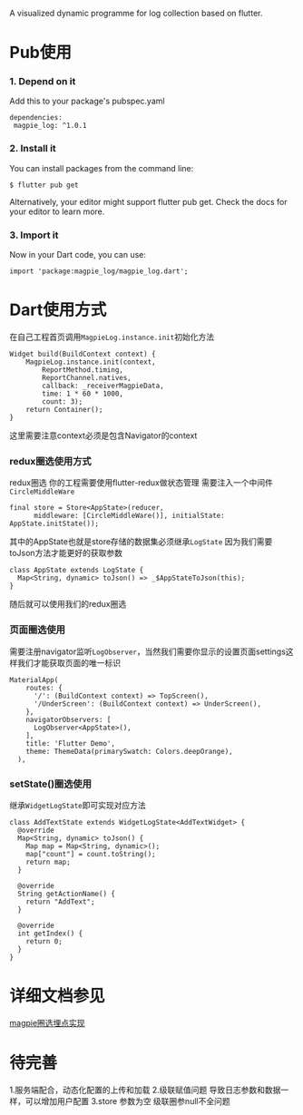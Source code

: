 A visualized dynamic programme for log collection based on flutter.

# Pub使用
### 1. Depend on it
Add this to your package's pubspec.yaml 
```  
dependencies:
 magpie_log: ^1.0.1
```

### 2. Install it
You can install packages from the command line:

```
$ flutter pub get
```

Alternatively, your editor might support flutter pub get. Check the docs for your editor to learn more.

### 3. Import it
Now in your Dart code, you can use:

```
import 'package:magpie_log/magpie_log.dart';
```
# Dart使用方式
在自己工程首页调用`MagpieLog.instance.init`初始化方法
```
Widget build(BuildContext context) {
    MagpieLog.instance.init(context, 
        ReportMethod.timing, 
        ReportChannel.natives,
        callback: _receiverMagpieData, 
        time: 1 * 60 * 1000,     
        count: 3);
    return Container();
}
```
这里需要注意context必须是包含Navigator的context
### redux圈选使用方式
redux圈选 你的工程需要使用flutter-redux做状态管理
需要注入一个中间件`CircleMiddleWare`
```
final store = Store<AppState>(reducer,
      middleware: [CircleMiddleWare()], initialState: AppState.initState());
```


其中的AppState也就是store存储的数据集必须继承`LogState`
因为我们需要toJson方法才能更好的获取参数
```
class AppState extends LogState {
  Map<String, dynamic> toJson() => _$AppStateToJson(this);
}
```
随后就可以使用我们的redux圈选
### 页面圈选使用
需要注册navigator监听`LogObserver`，当然我们需要你显示的设置页面settings这样我们才能获取页面的唯一标识
```
MaterialApp(
    routes: {
      '/': (BuildContext context) => TopScreen(),
      '/UnderScreen': (BuildContext context) => UnderScreen(),
    },
    navigatorObservers: [
      LogObserver<AppState>(),
    ],
    title: 'Flutter Demo',
    theme: ThemeData(primarySwatch: Colors.deepOrange),
  ),
```
### setState()圈选使用

继承`WidgetLogState`即可实现对应方法
```
class AddTextState extends WidgetLogState<AddTextWidget> {
  @override
  Map<String, dynamic> toJson() {
    Map map = Map<String, dynamic>();
    map["count"] = count.toString();
    return map;
  }

  @override
  String getActionName() {
    return "AddText";
  }

  @override
  int getIndex() {
    return 0;
  }
}
```
# 详细文档参见
[magpie圈选埋点实现](http://ishare.58corp.com/#/articleDetail?id=6879)

# 待完善
1.服务端配合，动态化配置的上传和加载
2.级联赋值问题 导致日志参数和数据一样，可以增加用户配置
3.store 参数为空 级联圈参null不全问题